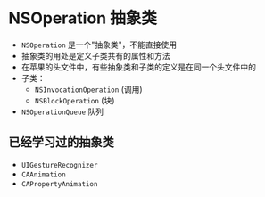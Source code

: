 # NSOperation 抽象类

* `NSOperation` 是一个"抽象类"，不能直接使用
* 抽象类的用处是定义子类共有的属性和方法
* 在苹果的头文件中，有些抽象类和子类的定义是在同一个头文件中的
* 子类：
    * `NSInvocationOperation` (调用)
    * `NSBlockOperation` (块)
* `NSOperationQueue` 队列

## 已经学习过的抽象类

* `UIGestureRecognizer`
* `CAAnimation`
* `CAPropertyAnimation`

